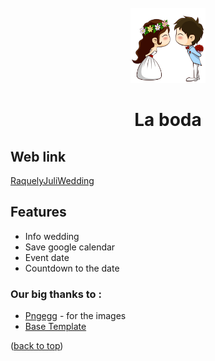 <div id="top"></div>

<!-- *** July and Raquel wedding web ***  -->


<!-- PROJECT LOGO -->
<br />
<div align="center">
  <a href="">
    <img src="images/myImages/novios.png" alt="Logo" width="120" height="120">
  </a>

  <h1 align="center">La boda</h1>
</div>

## Web link
[RaquelyJuliWedding](bodajulioyraquel.github.io)

## Features
- Info wedding
- Save google calendar
- Event date
- Countdown to the date


### Our big thanks to :
- [Pngegg](https://www.pngegg.com) - for the images
- [Base Template](https://technext.github.io/wedding/)


<p align="left">(<a href="#top">back to top</a>)</p>
